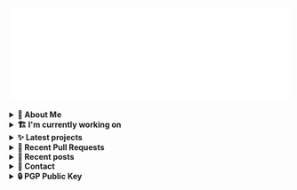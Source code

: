![藍](ai.svg)

<details>
  <summary><b>🌠 About Me</b></summary>
  <br/>

- 藍
  - Nickname
  - a.k.a あい, Ai
- Earthling.
- Front-end Developer.

</details>
<details>
  <summary><b>🏗️ I'm currently working on</b></summary>
  <br/>


- [importantimport/shiraha](https://github.com/importantimport/shiraha) - ❄ Material 3-inspired Classless CSS Framework. [WIP] (today)
- [lumeland/lume.land](https://github.com/lumeland/lume.land) - The website of lume.land (today)
- [importantimport/lume_theme_shiraha](https://github.com/importantimport/lume_theme_shiraha) - ❄️ Material 3-inspired Lume Blog Theme. [WIP] (today)
- [Boshen/oxc](https://github.com/Boshen/oxc) - The JavaScript Oxidation Compiler (3 days ago)
- [importantimport/urara](https://github.com/importantimport/urara) - 🌸 Sweet, Powerful, IndieWeb-Compatible SvelteKit Blog Starter. [δ](Delta) (4 days ago)
- [importantimport/fff](https://github.com/importantimport/fff) - 🌟 The Flexible &amp; Functional Frontmatter Solution. (4 days ago)
- [importantimport/config](https://github.com/importantimport/config) - 🔧 Some ESLint Flat Config for !mportantImport. (1 week ago)
- [importantimport/mcu-extra](https://github.com/importantimport/mcu-extra) - 🖼️ Additional packages to add new features and bug fixes to Material Color Utilities. (1 week ago)
- [importantimport/.github](https://github.com/importantimport/.github) - :octocat: GitHub Configurations for !mportantImport (1 week ago)
- [importantimport/unplugin-tdewolff-minify-html-literals](https://github.com/importantimport/unplugin-tdewolff-minify-html-literals) - 🗜️ An Vite/Rollup/Webpack/esbuild/Rspack plugin to minify HTML template literal strings. (1 week ago)

</details>
<details>
  <summary><b>✨ Latest projects</b></summary>
  <br/>


- [kwaa/csgo](https://github.com/kwaa/csgo) - My CS:GO crosshair &amp; scripts.
- [kwaa/flytosocial](https://github.com/kwaa/flytosocial) - 🪽 An attempt to run a GoToSocial instance at fly.io.
- [kwaa/ech-playground](https://github.com/kwaa/ech-playground) - 🔒 Play with TLS Encrypted Client Hello
- [kwaa/hexo-lightningcss](https://github.com/kwaa/hexo-lightningcss) - ⚡️ LightningCSS Plugin for Hexo
- [kwaa/naive](https://github.com/kwaa/naive) - 🐸 Dockerized NaiveProxy (Monthly Update)
- [kwaa/hexo-partytown](https://github.com/kwaa/hexo-partytown) - 🎉 Partytown Integration for Hexo
- [kwaa/todoli](https://github.com/kwaa/todoli) - 🥔 Yet Another To Do List.
- [kwaa/bk](https://github.com/kwaa/bk) - ./kwaa.dev/bk
- [kwaa/urara-netlify-cms](https://github.com/kwaa/urara-netlify-cms) - 
- [kwaa/dkit](https://github.com/kwaa/dkit) - 🐋 Simple pnpm image optimized for SvelteKit project.

</details>
<details>
  <summary><b>🎨 Recent Pull Requests</b></summary>
  <br/>


- [Add Lume Theme Shiraha](https://github.com/lumeland/lume.land/pull/67) on [lumeland/lume.land](https://github.com/lumeland/lume.land) (1 day ago)
- [fix(README): remove duplicate content &amp; fix third party license link](https://github.com/Boshen/oxc/pull/395) on [Boshen/oxc](https://github.com/Boshen/oxc) (4 days ago)
- [docs: add `unplugin-tdewolff-minify-html-literals`](https://github.com/unjs/unplugin/pull/305) on [unjs/unplugin](https://github.com/unjs/unplugin) (1 week ago)
- [fix: action badge url](https://github.com/Jack-Works/async-call-rpc/pull/60) on [Jack-Works/async-call-rpc](https://github.com/Jack-Works/async-call-rpc) (3 weeks ago)
- [为 Dockerfile 设置 `ENTRYPOINT`](https://github.com/XTLS/Xray-core/pull/2052) on [XTLS/Xray-core](https://github.com/XTLS/Xray-core) (3 weeks ago)
- [shiraha.js.org](https://github.com/js-org/js.org/pull/8216) on [js-org/js.org](https://github.com/js-org/js.org) (1 month ago)
- [pull main from dev](https://github.com/importantimport/shiraha/pull/6) on [importantimport/shiraha](https://github.com/importantimport/shiraha) (1 month ago)
- [Support releases all unoccupied cached memory from XPU](https://github.com/comfyanonymous/ComfyUI/pull/512) on [comfyanonymous/ComfyUI](https://github.com/comfyanonymous/ComfyUI) (1 month ago)
- [Basic support for Intel XPU (Arc Graphics)](https://github.com/comfyanonymous/ComfyUI/pull/409) on [comfyanonymous/ComfyUI](https://github.com/comfyanonymous/ComfyUI) (1 month ago)
- [seia.js.org](https://github.com/js-org/js.org/pull/8025) on [js-org/js.org](https://github.com/js-org/js.org) (3 months ago)

</details>
<details>
  <summary><b>📜 Recent posts</b></summary>
  <br/>


- [I 卡也要炼！本地运行 Stable Diffusion &amp; ComfyUI](https://kwaa.dev/stable-diffusion) (1 month ago)
- [为红米 2 刷入 postmarketOS Edge &#43; GNOME Mobile](https://kwaa.dev/redmi2-pmos) (3 months ago)
- [为 nRF52840 Dongle 刷入 CanoKey 固件](https://kwaa.dev/canokey-nrf52) (4 months ago)
- [2022 总结 &amp; 2023 目标](https://kwaa.dev/2023) (5 months ago)
- [为 Urara 设置 Indiekit/Micropub](https://kwaa.dev/indiekit) (8 months ago)

👉 read more at [./kwaa.dev](https://kwaa.dev)

</details>
<details>
  <summary><b>📧 Contact</b></summary>
  <br/>

- Blog: https://kwaa.dev
- Telegram: @kwaabot
- Discord: 917#1929

👋 If u want to say hello, I'll be happy to meet u.

</details>
<details>
  <summary><b>🔒 PGP Public Key</b></summary>
  <br/>
  
```
pub   ed25519/0x4444777733334444 2022-05-16 [C] [expires: 2025-01-07]
      Key fingerprint = ABCB A12F 1A8E 3CCC F10B  5109 4444 7777 3333 4444
uid                   [ultimate] 藍+85CD <kwa[a]kwaa.dev>
uid                   [ultimate] 藍+85CD (GitHub) &lt;50108258+kwaa[a]users.noreply.github.com>
uid                   [ultimate] [jpeg image of size 889]
sub   ed25519/0xBCB0111111111111 2022-12-24 [S] [expires: 2025-01-07]
sub   ed25519/0x6656222222222222 2022-10-27 [A] [expires: 2025-01-07]
sub   cv25519/0x6EC06EC06EC06EC0 2022-10-05 [E] [expires: 2025-01-07]

# via keys.openpgp.org
gpg --keyserver hkps://keys.openpgp.org --recv-keys 4444777733334444
# via kwaa.dev
gpg --fetch-keys https://kwaa.dev/pgp/4734.pgp
```

</details>
